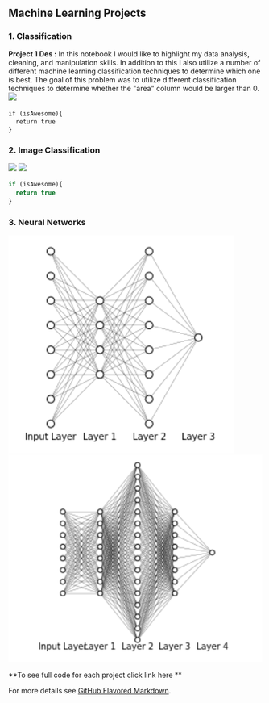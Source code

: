 ## Machine Learning Projects

### 1. Classification

**Project 1 Des :** In this notebook I would like to highlight my data analysis, cleaning, and manipulation skills. In addition to this I also utilize a number of different machine learning classification techniques to determine which one is best. The goal of this problem was to utilize different classification techniques to determine whether the "area" column would be larger than 0.
<img src="images/accuracy.png?raw=true"/>

```jupyter notebook
if (isAwesome){
  return true
}
```

### 2. Image Classification
<img src="images/3.jpg?raw=true"/>
<img src="images/9.jpg?raw=true"/>

```javascript
if (isAwesome){
  return true
}
```

### 3. Neural Networks

<img src="images/ann.png?raw=true"/>
<img src="images/ann1.png?raw=true"/>

**To see full code for each project click link here **

For more details see [GitHub Flavored Markdown](https://guides.github.com/features/mastering-markdown/).
